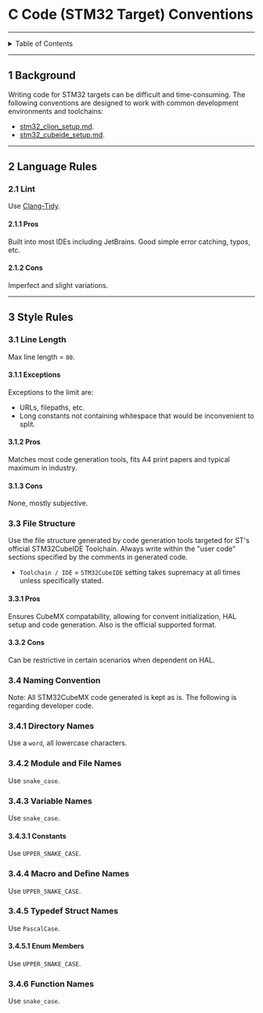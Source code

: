 # C Code (STM32 Target) Conventions

---

<details markdown="1">
  <summary>Table of Contents</summary>

- [1 Background](#1-background)
- [2 Language Rules](#2-language-rules)
    - [2.1 Lint](#21-lint)
        - [2.1.1 Pros](#211-pros)
        - [2.1.2 Cons](#212-cons)
- [3 Style Rules](#3-style-rules)
    - [3.1 Line Length](#31-line-length)
        - [3.1.1 Exceptions](#311-exceptions)
        - [3.1.2 Pros](#312-pros)
        - [3.1.3 Cons](#313-cons)
    - [3.3 File Structure](#33-file-structure)
        - [3.3.1 Pros](#331-pros)
        - [3.3.2 Cons](#332-cons)
    - [3.4 Naming Convention](#34-naming-convention)
        - [3.4.1 Directory Names](#341-directory-names)
        - [3.4.2 Module and File Names](#342-module-and-file-names)
        - [3.4.3 Variable Names](#343-variable-names)
            - [3.4.3.1 Constants](#3431-constants)
        - [3.4.4 Macro and Define Names](#344-macro-and-define-names)
        - [3.4.5 Typedef Struct Names](#345-typedef-struct-names)
            - [3.4.5.1 Enum Members](#3451-enum-members)
        - [3.4.6 Function Names](#346-function-names)

</details>

---

## 1 Background

Writing code for STM32 targets can be difficult and time-consuming. The
following conventions are designed to work with common development environments
and toolchains:

- [stm32_clion_setup.md](../devenvs/stm32_clion_setup.md).
- [stm32_cubeide_setup.md](../devenvs/stm32_cubeide_setup.md).

---

## 2 Language Rules

### 2.1 Lint

Use [Clang-Tidy](https://clang.llvm.org/extra/clang-tidy/).

#### 2.1.1 Pros

Built into most IDEs including JetBrains. Good simple error catching, typos,
etc.

#### 2.1.2 Cons

Imperfect and slight variations.

---

## 3 Style Rules

### 3.1 Line Length

Max line length = `80`.

#### 3.1.1 Exceptions

Exceptions to the limit are:

- URLs, filepaths, etc.
- Long constants not containing whitespace that would be inconvenient to split.

#### 3.1.2 Pros

Matches most code generation tools, fits A4 print papers and typical maximum in
industry.

#### 3.1.3 Cons

None, mostly subjective.

### 3.3 File Structure

Use the file structure generated by code generation tools targeted for ST's
official STM32CubeIDE Toolchain. Always write within the "user code" sections
specified by the comments in generated code.

- `Toolchain / IDE` = `STM32CubeIDE` setting takes supremacy at all times unless
  specifically stated.

#### 3.3.1 Pros

Ensures CubeMX compatability, allowing for convent initialization, HAL setup and
code generation. Also is the official supported format.

#### 3.3.2 Cons

Can be restrictive in certain scenarios when dependent on HAL.

### 3.4 Naming Convention

Note: All STM32CubeMX code generated is kept as is. The following is regarding
developer code.

### 3.4.1 Directory Names

Use a `word`, all lowercase characters.

### 3.4.2 Module and File Names

Use `snake_case`.

### 3.4.3 Variable Names

Use `snake_case`.

#### 3.4.3.1 Constants

Use `UPPER_SNAKE_CASE`.

### 3.4.4 Macro and Define Names

Use `UPPER_SNAKE_CASE`.

### 3.4.5 Typedef Struct Names

Use `PascalCase`.

#### 3.4.5.1 Enum Members

Use `UPPER_SNAKE_CASE`.

### 3.4.6 Function Names

Use `snake_case`.
